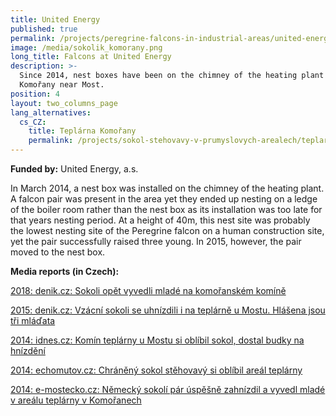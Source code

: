 ```yaml
---
title: United Energy
published: true
permalink: /projects/peregrine-falcons-in-industrial-areas/united-energy
image: /media/sokolik_komorany.png
long_title: Falcons at United Energy
description: >-
  Since 2014, nest boxes have been on the chimney of the heating plant in
  Komořany near Most.
position: 4
layout: two_columns_page
lang_alternatives:
  cs_CZ:
    title: Teplárna Komořany
    permalink: /projects/sokol-stehovavy-v-prumyslovych-arealech/teplarna-komorany
---
```

**Funded by:** United Energy, a.s.

In March 2014, a nest box was installed on the chimney of the heating plant. A falcon pair was present in the area yet they ended up nesting on a ledge of the boiler room rather than the nest box as its installation was too late for that years nesting period. At a height of 40m, this nest site was probably the lowest nesting site of the Peregrine falcon on a human construction site, yet the pair successfully raised three young. In 2015, however, the pair moved to the nest box.

**Media reports (in Czech):**

[2018: denik.cz: Sokoli opět vyvedli mladé na komořanském komíně](https://mostecky.denik.cz/zpravy_region/sokoli-opet-vyvedli-mlade-na-komoranskem-komine-20180716.html)

[2015: denik.cz: Vzácní sokoli se uhnízdili i na teplárně u Mostu. Hlášena jsou tři mláďata ](https://mostecky.denik.cz/zpravy_region/vzacni-sokoli-se-uhnizdili-i-na-teplarne-u-mostu-hlasena-jsou-tri-mladata-20150525.html)

[2014: idnes.cz: Komín teplárny u Mostu si oblíbil sokol, dostal budky na hnízdění](https://www.idnes.cz/usti/zpravy/sokol-hnizdi-na-komine-teplarny-v-komoranech-u-mostu.A140321_155719_usti-zpravy_alh) 

[2014: echomutov.cz: Chráněný sokol stěhovavý si oblíbil areál teplárny](http://www.echomutov.cz/cs/echomutov/zpravodajstvi/zpravy-z-chomutova/item/3912-chráněný-sokol-stěhovavý-si-oblíbil-areál-teplárny)

[2014: e-mostecko.cz: Německý sokolí pár úspěšně zahnízdil a vyvedl mladé v areálu teplárny v Komořanech ](http://www.e-mostecko.cz/zpravy/most/2414-nemecky-sokoli-par-uspesne-zahnizdil-a-vyvedl-mlade-v-arealu-teplarny-v-komoranech)
